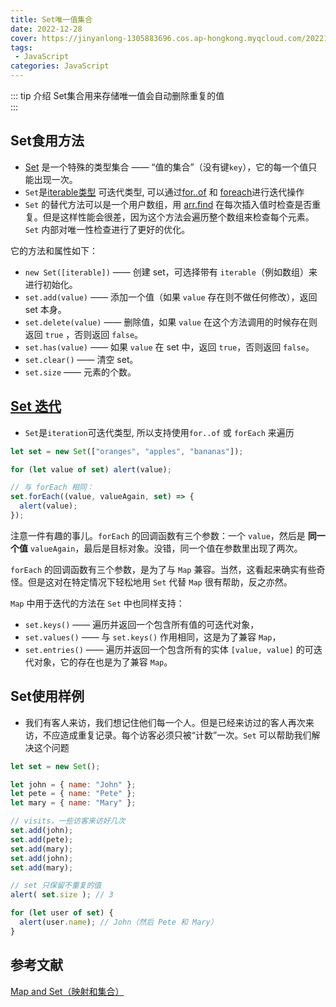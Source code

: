 ```yaml
---
title: Set唯一值集合
date: 2022-12-28
cover: https://jinyanlong-1305883696.cos.ap-hongkong.myqcloud.com/202212291007117.jpg
tags:
 - JavaScript
categories: JavaScript
---
```


::: tip 介绍
Set集合用来存储唯一值会自动删除重复的值 <br>
:::

<!-- more -->

## Set食用方法

* [Set](https://zh.javascript.info/map-set#set-die-dai-iteration) 是一个特殊的类型集合 —— “值的集合”（没有键`key`），它的每一个值只能出现一次。
* `Set`是[iterable类型](https://zh.javascript.info/iterable) 可迭代类型, 可以通过[for..of](https://developer.mozilla.org/zh-CN/docs/Web/JavaScript/Reference/Statements/for...of) 和 [foreach](https://developer.mozilla.org/zh-CN/docs/Web/JavaScript/Reference/Global_Objects/Array/forEach)进行迭代操作
* `Set` 的替代方法可以是一个用户数组，用 [arr.find](https://developer.mozilla.org/zh/docs/Web/JavaScript/Reference/Global_Objects/Array/find) 在每次插入值时检查是否重复。但是这样性能会很差，因为这个方法会遍历整个数组来检查每个元素。`Set` 内部对唯一性检查进行了更好的优化。

它的方法和属性如下：

- `new Set([iterable])` —— 创建 set，可选择带有 `iterable`（例如数组）来进行初始化。
- `set.add(value)` —— 添加一个值（如果 `value` 存在则不做任何修改），返回 set 本身。
- `set.delete(value)` —— 删除值，如果 `value` 在这个方法调用的时候存在则返回 `true` ，否则返回 `false`。
- `set.has(value)` —— 如果 `value` 在 set 中，返回 `true`，否则返回 `false`。
- `set.clear()` —— 清空 set。
- `set.size` —— 元素的个数。

## [Set 迭代](https://zh.javascript.info/map-set#set-die-dai-iteration)

* `Set`是`iteration`可迭代类型, 所以支持使用`for..of` 或 `forEach` 来遍历

```js
let set = new Set(["oranges", "apples", "bananas"]);

for (let value of set) alert(value);

// 与 forEach 相同：
set.forEach((value, valueAgain, set) => {
  alert(value);
});
```

注意一件有趣的事儿。`forEach` 的回调函数有三个参数：一个 `value`，然后是 **同一个值** `valueAgain`，最后是目标对象。没错，同一个值在参数里出现了两次。

`forEach` 的回调函数有三个参数，是为了与 `Map` 兼容。当然，这看起来确实有些奇怪。但是这对在特定情况下轻松地用 `Set` 代替 `Map` 很有帮助，反之亦然。

`Map` 中用于迭代的方法在 `Set` 中也同样支持：

- `set.keys()` —— 遍历并返回一个包含所有值的可迭代对象，
- `set.values()` —— 与 `set.keys()` 作用相同，这是为了兼容 `Map`，
- `set.entries()` —— 遍历并返回一个包含所有的实体 `[value, value]` 的可迭代对象，它的存在也是为了兼容 `Map`。

## Set使用样例

* 我们有客人来访，我们想记住他们每一个人。但是已经来访过的客人再次来访，不应造成重复记录。每个访客必须只被“计数”一次。`Set` 可以帮助我们解决这个问题

```js
let set = new Set();

let john = { name: "John" };
let pete = { name: "Pete" };
let mary = { name: "Mary" };

// visits，一些访客来访好几次
set.add(john);
set.add(pete);
set.add(mary);
set.add(john);
set.add(mary);

// set 只保留不重复的值
alert( set.size ); // 3

for (let user of set) {
  alert(user.name); // John（然后 Pete 和 Mary）
}
```

## 参考文献

[Map and Set（映射和集合）](https://zh.javascript.info/map-set)
